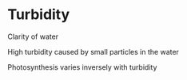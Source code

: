 # Turbidity

Clarity of water

High turbidity caused by small particles in the water

Photosynthesis varies inversely with turbidity

